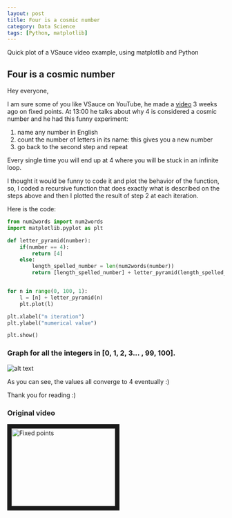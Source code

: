 ```yaml
---
layout: post
title: Four is a cosmic number
category: Data Science
tags: [Python, matplotlib]
---
```


Quick plot of a VSauce video example, using matplotlib and Python

## Four is a cosmic number

Hey everyone,

I am sure some of you like VSauce on YouTube, he made a [video](https://youtu.be/csInNn6pfT4) 3 weeks ago on fixed points. At 13:00 he talks about why 4 is considered a cosmic number and he had this funny experiment:




1. name any number in English
2. count the number of letters in its name: this gives you a new number
3. go back to the second step and repeat

Every single time you will end up at 4 where you will be stuck in an infinite loop.

I thought it would be funny to code it and plot the behavior of the function, so, I coded a recursive function that does exactly what is described on the steps above and then I plotted the result of step 2 at each iteration.

Here is the code:


```python
from num2words import num2words
import matplotlib.pyplot as plt

def letter_pyramid(number):
	if(number == 4):
		return [4]
	else:
		length_spelled_number = len(num2words(number))
		return [length_spelled_number] + letter_pyramid(length_spelled_number)


for n in range(0, 100, 1):
	l = [n] + letter_pyramid(n)
	plt.plot(l)

plt.xlabel("n iteration")
plt.ylabel("numerical value")

plt.show()
```


### Graph for all the integers in [0, 1, 2, 3... , 99, 100].

![alt text](https://media.licdn.com/mpr/mpr/shrinknp_800_800/AAEAAQAAAAAAAAd1AAAAJGQxNTEyNmQ0LWYyYWMtNGI4Ni04MzFkLTRjNjU3Y2UyYjk0MQ.png "Plot for x in [0, 1, 2,... 100]")

As you can see, the values all converge to 4 eventually :)

Thank you for reading :)

### Original video
<a href="http://www.youtube.com/watch?feature=player_embedded&v=csInNn6pfT4" target="_blank"><img src="http://img.youtube.com/vi/csInNn6pfT4/0.jpg" alt="Fixed points" width="240" height="180" border="10" /></a>